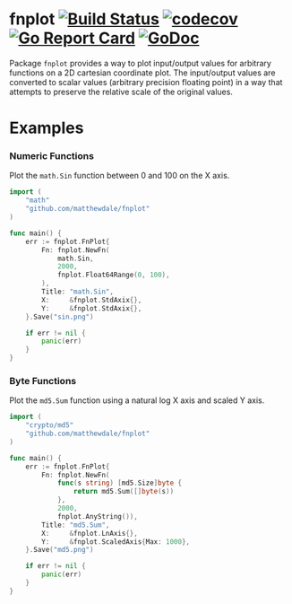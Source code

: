# fnplot [![Build Status](https://travis-ci.org/matthewdale/fnplot.svg?branch=master)](https://travis-ci.org/matthewdale/fnplot) [![codecov](https://codecov.io/gh/matthewdale/fnplot/branch/master/graph/badge.svg)](https://codecov.io/gh/matthewdale/fnplot) [![Go Report Card](https://goreportcard.com/badge/github.com/matthewdale/fnplot)](https://goreportcard.com/report/github.com/matthewdale/fnplot) [![GoDoc](https://godoc.org/github.com/matthewdale/fnplot?status.svg)](https://godoc.org/github.com/matthewdale/fnplot)

Package `fnplot` provides a way to plot input/output values for arbitrary functions on a 2D cartesian coordinate plot. The input/output values are converted to scalar values (arbitrary precision floating point) in a way that attempts to preserve the relative scale of the original values.

# Examples

### Numeric Functions
Plot the `math.Sin` function between 0 and 100 on the X axis.

```go
import (
    "math"
    "github.com/matthewdale/fnplot"
)

func main() {
    err := fnplot.FnPlot{
		Fn: fnplot.NewFn(
			math.Sin,
			2000,
			fnplot.Float64Range(0, 100),
		),
		Title: "math.Sin",
		X:     &fnplot.StdAxix{},
		Y:     &fnplot.StdAxix{},
	}.Save("sin.png")

    if err != nil {
        panic(err)
    }
}
```


### Byte Functions
Plot the `md5.Sum` function using a natural log X axis and scaled Y axis.

```go
import (
    "crypto/md5"
    "github.com/matthewdale/fnplot"
)

func main() {
    err := fnplot.FnPlot{
		Fn: fnplot.NewFn(
			func(s string) [md5.Size]byte {
				return md5.Sum([]byte(s))
			},
			2000,
			fnplot.AnyString()),
		Title: "md5.Sum",
		X:     &fnplot.LnAxis{},
		Y:     &fnplot.ScaledAxis{Max: 1000},
	}.Save("md5.png")

    if err != nil {
        panic(err)
    }
}
```
